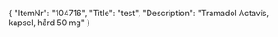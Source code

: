 {
  "ItemNr": "104716",
  "Title": "test",
  "Description": "Tramadol Actavis, kapsel, hård 50 mg"
}